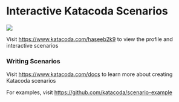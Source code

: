 # Interactive Katacoda Scenarios

[![](http://shields.katacoda.com/katacoda/haseeb2k9/count.svg)](https://www.katacoda.com/haseeb2k9 "Get your profile on Katacoda.com")

Visit https://www.katacoda.com/haseeb2k9 to view the profile and interactive scenarios

### Writing Scenarios
Visit https://www.katacoda.com/docs to learn more about creating Katacoda scenarios

For examples, visit https://github.com/katacoda/scenario-example
